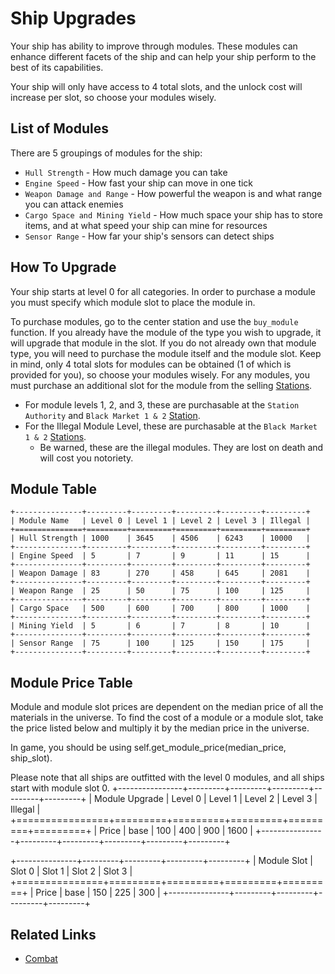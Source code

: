 # Ship Upgrades

Your ship has ability to improve through modules. These modules can enhance different facets of the ship
and can help your ship perform to the best of its capabilities.

Your ship will only have access to 4 total slots, and the unlock cost will increase per slot, so choose your modules wisely.

## List of Modules

There are 5 groupings of modules for the ship:
* `Hull Strength` - How much damage you can take
* `Engine Speed` - How fast your ship can move in one tick
* `Weapon Damage and Range` - How powerful the weapon is and what range you can attack enemies
* `Cargo Space and Mining Yield` - How much space your ship has to store items, and at what speed your ship can mine for resources
* `Sensor Range` - How far your ship's sensors can detect ships

## How To Upgrade

Your ship starts at level 0 for all categories. In order to purchase a module you must specify which module slot to place the module in.

To purchase modules, go to the center station and use the `buy_module` function. If you already have the module of the type you wish to upgrade, 
it will upgrade that module in the slot. If you do not already own that module type, you will need to purchase the module itself and the module slot.
Keep in mind, only 4 total slots for modules can be obtained (1 of which is provided for you), so choose your modules wisely.
For any modules, you must purchase an additional slot for the module from the selling [Stations](stations.html).
- For module levels 1, 2, and 3, these are purchasable at the `Station Authority` and `Black Market 1 & 2` [Station](stations.html).
- For the Illegal Module Level, these are purchasable at the `Black Market 1 & 2` [Stations](stations.html).
  - Be warned, these are the illegal modules. They are lost on death and will cost you notoriety.

## Module Table

```eval_rst
+---------------+---------+---------+---------+---------+---------+
| Module Name   | Level 0 | Level 1 | Level 2 | Level 3 | Illegal |
+===============+=========+=========+=========+=========+=========+
| Hull Strength | 1000    | 3645    | 4506    | 6243    | 10000   |
+---------------+---------+---------+---------+---------+---------+
| Engine Speed  | 5       | 7       | 9       | 11      | 15      |
+---------------+---------+---------+---------+---------+---------+
| Weapon Damage | 83      | 270     | 458     | 645     | 2081    |
+---------------+---------+---------+---------+---------+---------+
| Weapon Range  | 25      | 50      | 75      | 100     | 125     |
+---------------+---------+---------+---------+---------+---------+
| Cargo Space   | 500     | 600     | 700     | 800     | 1000    |
+---------------+---------+---------+---------+---------+---------+
| Mining Yield  | 5       | 6       | 7       | 8       | 10      |
+---------------+---------+---------+---------+---------+---------+
| Sensor Range  | 75      | 100     | 125     | 150     | 175     |
+---------------+---------+---------+---------+---------+---------+
```

## Module Price Table

Module and module slot prices are dependent on the median price of all the materials in the universe. To find the cost
of a module or a module slot, take the price listed below and multiply it by the median price in the universe.

In game, you should be using self.get_module_price(median_price, ship_slot).

Please note that all ships are outfitted with the level 0 modules, and all ships start with module slot 0.
+----------------+---------+---------+---------+---------+---------+
| Module Upgrade | Level 0 | Level 1 | Level 2 | Level 3 | Illegal |
+================+=========+=========+=========+=========+=========+
| Price          | base    | 100     | 400     | 900     | 1600    |
+----------------+---------+---------+---------+---------+---------+

+---------------+---------+---------+---------+---------+
| Module Slot   | Slot  0 | Slot 1  | Slot 2  | Slot 3  |
+===============+=========+=========+=========+=========+
| Price         | base    | 150     | 225     | 300     |
+---------------+---------+---------+---------+---------+

## Related Links

* [Combat](combat.html)